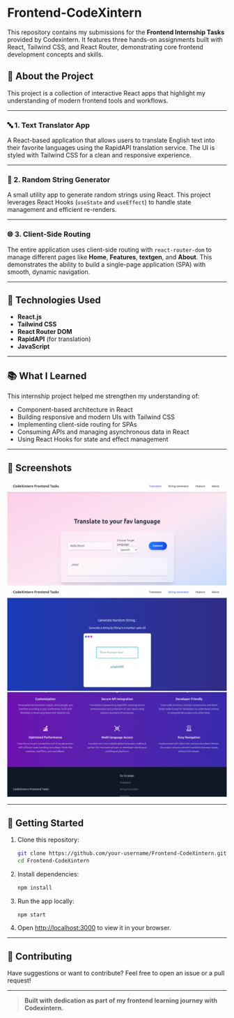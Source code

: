 # Frontend-CodeXintern

This repository contains my submissions for the **Frontend Internship Tasks** provided by Codexintern. It features three hands-on assignments built with React, Tailwind CSS, and React Router, demonstrating core frontend development concepts and skills.

## 🚩 About the Project

This project is a collection of interactive React apps that highlight my understanding of modern frontend tools and workflows.

---

### 🔤 1. Text Translator App

A React-based application that allows users to translate English text into their favorite languages using the RapidAPI translation service. The UI is styled with Tailwind CSS for a clean and responsive experience.

---

### 🔁 2. Random String Generator

A small utility app to generate random strings using React. This project leverages React Hooks (`useState` and `useEffect`) to handle state management and efficient re-renders.

---

### 🌐 3. Client-Side Routing

The entire application uses client-side routing with `react-router-dom` to manage different pages like **Home**, **Features**, **textgen**, and **About**. This demonstrates the ability to build a single-page application (SPA) with smooth, dynamic navigation.

---

## 🚀 Technologies Used

- **React.js**
- **Tailwind CSS**
- **React Router DOM**
- **RapidAPI** (for translation)
- **JavaScript**

---

## 📚 What I Learned

This internship project helped me strengthen my understanding of:
- Component-based architecture in React
- Building responsive and modern UIs with Tailwind CSS
- Implementing client-side routing for SPAs
- Consuming APIs and managing asynchronous data in React
- Using React Hooks for state and effect management

---

## 📸 Screenshots

<!-- Replace with actual screenshots -->
![Text Translator App](screenshots/text-translator.png)
![Random String Generator](screenshots/random-string-generator.png)
![SPA Client-Side Routing](screenshots/spa-routing.png)

---

## 🏁 Getting Started

1. Clone this repository:
    ```bash
    git clone https://github.com/your-username/Frontend-CodeXintern.git
    cd Frontend-CodeXintern
    ```
2. Install dependencies:
    ```bash
    npm install
    ```
3. Run the app locally:
    ```bash
    npm start
    ```
4. Open [http://localhost:3000](http://localhost:3000) to view it in your browser.

---

## 🤝 Contributing

Have suggestions or want to contribute? Feel free to open an issue or a pull request!

---

> **Built with dedication as part of my frontend learning journey with Codexintern.**
